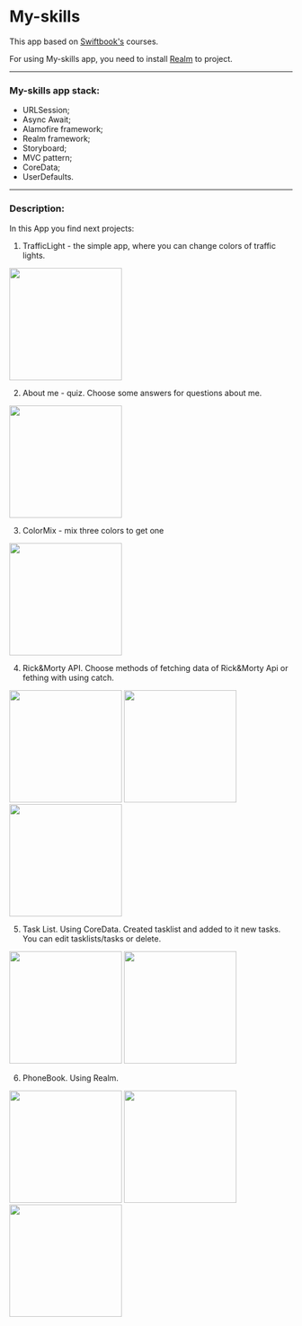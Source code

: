 # My-skills

This app based on [Swiftbook's](https://swiftbook.ru) courses. 

For using My-skills app, you need to install [Realm](https://realm.io) to project. 

---
### My-skills app staсk:
- URLSession;
- Async Await;
- Alamofire framework;
- Realm framework;
- Storyboard;
- MVC pattern;
- CoreData;
- UserDefaults.
---

### Description:
In this App you find next projects:
1. TrafficLight - the simple app, where you can change colors of traffic lights.
<img src="https://github.com/ArtemPavlov72/Screenshots/blob/main/TrafficLight.png" width="200"> 

2. About me - quiz. Choose some answers for questions about me.
<img src="https://github.com/ArtemPavlov72/Screenshots/blob/main/Quiz.png" width="200"> 

3. ColorMix - mix three colors to get one
<img src="https://github.com/ArtemPavlov72/Screenshots/blob/main/ColorMIX.png" width="200"> 

4. Rick&Morty API. Choose methods of fetching data of Rick&Morty Api or fething with using catch. 

<img src="https://github.com/ArtemPavlov72/Screenshots/blob/main/Rick%26Morty1.png" width="200"> <img src="https://github.com/ArtemPavlov72/Screenshots/blob/main/Rick%26Morty2.png" width="200"> <img src="https://github.com/ArtemPavlov72/Screenshots/blob/main/Rick%26Morty3.png" width="200"> 

5. Task List. Using CoreData. Created tasklist and added to it new tasks. You can edit tasklists/tasks or delete. 

<img src="https://github.com/ArtemPavlov72/Screenshots/blob/main/Task%20List.png" width="200"> <img src="https://github.com/ArtemPavlov72/Screenshots/blob/main/Task%20List2.png" width="200"> 

6. PhoneBook. Using Realm. 

<img src="https://github.com/ArtemPavlov72/Screenshots/blob/main/Contacts.png" width="200"> <img src="https://github.com/ArtemPavlov72/Screenshots/blob/main/Contacts1.png" width="200"> <img src="https://github.com/ArtemPavlov72/Screenshots/blob/main/Contacts2.png" width="200"> 

